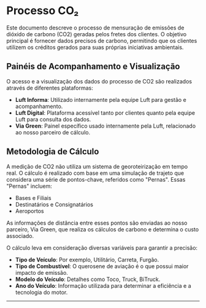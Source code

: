 # Processo CO₂

Este documento descreve o processo de mensuração de emissões de dióxido de carbono (CO2) geradas pelos fretes dos clientes. O objetivo principal é fornecer dados precisos de carbono, permitindo que os clientes utilizem os créditos gerados para suas próprias iniciativas ambientais.

## Painéis de Acompanhamento e Visualização

O acesso e a visualização dos dados do processo de CO2 são realizados através de diferentes plataformas:

* **Luft Informa**: Utilizado internamente pela equipe Luft para gestão e acompanhamento.
* **Luft Digital**: Plataforma acessível tanto por clientes quanto pela equipe Luft para consulta dos dados.
* **Via Green**: Painel específico usado internamente pela Luft, relacionado ao nosso parceiro de cálculo.

## Metodologia de Cálculo

A medição de CO2 não utiliza um sistema de georoteirização em tempo real. O cálculo é realizado com base em uma simulação de trajeto que considera uma série de pontos-chave, referidos como "Pernas". Essas "Pernas" incluem:

* Bases e Filiais
* Destinatários e Consignatários
* Aeroportos

As informações de distância entre esses pontos são enviadas ao nosso parceiro, Via Green, que realiza os cálculos de carbono e determina o custo associado.

O cálculo leva em consideração diversas variáveis para garantir a precisão:

* **Tipo de Veículo**: Por exemplo, Utilitário, Carreta, Furgão.
* **Tipo de Combustível**: O querosene de aviação é o que possui maior impacto de emissão.
* **Modelo do Veículo**: Detalhes como Toco, Truck, BiTruck.
* **Ano do Veículo**: Informação utilizada para determinar a eficiência e a tecnologia do motor.

---